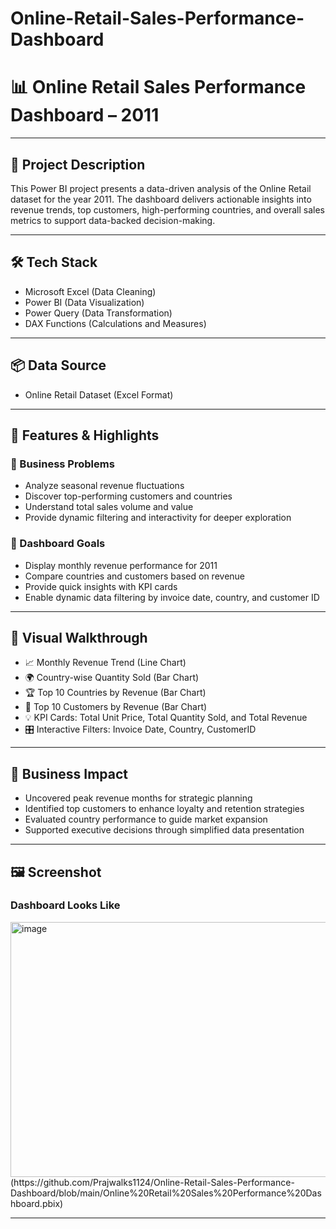 # Online-Retail-Sales-Performance-Dashboard
# 📊 Online Retail Sales Performance Dashboard – 2011

---

## 📝 Project Description
This Power BI project presents a data-driven analysis of the Online Retail dataset for the year 2011. The dashboard delivers actionable insights into revenue trends, top customers, high-performing countries, and overall sales metrics to support data-backed decision-making.

---

## 🛠️ Tech Stack
- Microsoft Excel (Data Cleaning)
- Power BI (Data Visualization)
- Power Query (Data Transformation)
- DAX Functions (Calculations and Measures)

---

## 📦 Data Source
- Online Retail Dataset (Excel Format)

---

## 🚀 Features & Highlights

### 🎯 Business Problems
- Analyze seasonal revenue fluctuations
- Discover top-performing customers and countries
- Understand total sales volume and value
- Provide dynamic filtering and interactivity for deeper exploration

### 🎯 Dashboard Goals
- Display monthly revenue performance for 2011
- Compare countries and customers based on revenue
- Provide quick insights with KPI cards
- Enable dynamic data filtering by invoice date, country, and customer ID

---

## 🧠 Visual Walkthrough
- 📈 Monthly Revenue Trend (Line Chart)
- 🌍 Country-wise Quantity Sold (Bar Chart)
- 🏆 Top 10 Countries by Revenue (Bar Chart)
- 👥 Top 10 Customers by Revenue (Bar Chart)
- 💡 KPI Cards: Total Unit Price, Total Quantity Sold, and Total Revenue
- 🎛️ Interactive Filters: Invoice Date, Country, CustomerID

---

## 💼 Business Impact
- Uncovered peak revenue months for strategic planning
- Identified top customers to enhance loyalty and retention strategies
- Evaluated country performance to guide market expansion
- Supported executive decisions through simplified data presentation

---

## 🖼️ Screenshot

### Dashboard Looks Like
<img width="709" height="408" alt="image" src="https://github.com/user-attachments/assets/4018b7ad-ecd8-4419-ac3c-d55ba8acc6fa" />
(https://github.com/Prajwalks1124/Online-Retail-Sales-Performance-Dashboard/blob/main/Online%20Retail%20Sales%20Performance%20Dashboard.pbix)


---
